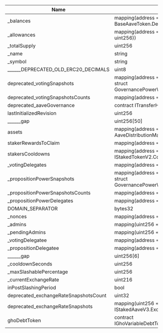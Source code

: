 | Name                                  | Type                                                                                | Slot | Offset | Bytes | Contract                                             |
|---------------------------------------|-------------------------------------------------------------------------------------|------|--------|-------|------------------------------------------------------|
| _balances                             | mapping(address => struct BaseAaveToken.DelegationAwareBalance)                     | 0    | 0      | 32    | src/flattened/StakedAaveV3Flattened.sol:StakedAaveV3 |
| _allowances                           | mapping(address => mapping(address => uint256))                                     | 1    | 0      | 32    | src/flattened/StakedAaveV3Flattened.sol:StakedAaveV3 |
| _totalSupply                          | uint256                                                                             | 2    | 0      | 32    | src/flattened/StakedAaveV3Flattened.sol:StakedAaveV3 |
| _name                                 | string                                                                              | 3    | 0      | 32    | src/flattened/StakedAaveV3Flattened.sol:StakedAaveV3 |
| _symbol                               | string                                                                              | 4    | 0      | 32    | src/flattened/StakedAaveV3Flattened.sol:StakedAaveV3 |
| ______DEPRECATED_OLD_ERC20_DECIMALS   | uint8                                                                               | 5    | 0      | 1     | src/flattened/StakedAaveV3Flattened.sol:StakedAaveV3 |
| deprecated_votingSnapshots            | mapping(address => mapping(uint256 => struct GovernancePowerWithSnapshot.Snapshot)) | 6    | 0      | 32    | src/flattened/StakedAaveV3Flattened.sol:StakedAaveV3 |
| deprecated_votingSnapshotsCounts      | mapping(address => uint256)                                                         | 7    | 0      | 32    | src/flattened/StakedAaveV3Flattened.sol:StakedAaveV3 |
| deprecated_aaveGovernance             | contract ITransferHook                                                              | 8    | 0      | 20    | src/flattened/StakedAaveV3Flattened.sol:StakedAaveV3 |
| lastInitializedRevision               | uint256                                                                             | 9    | 0      | 32    | src/flattened/StakedAaveV3Flattened.sol:StakedAaveV3 |
| ______gap                             | uint256[50]                                                                         | 10   | 0      | 1600  | src/flattened/StakedAaveV3Flattened.sol:StakedAaveV3 |
| assets                                | mapping(address => struct AaveDistributionManager.AssetData)                        | 60   | 0      | 32    | src/flattened/StakedAaveV3Flattened.sol:StakedAaveV3 |
| stakerRewardsToClaim                  | mapping(address => uint256)                                                         | 61   | 0      | 32    | src/flattened/StakedAaveV3Flattened.sol:StakedAaveV3 |
| stakersCooldowns                      | mapping(address => struct IStakedTokenV2.CooldownSnapshot)                          | 62   | 0      | 32    | src/flattened/StakedAaveV3Flattened.sol:StakedAaveV3 |
| _votingDelegates                      | mapping(address => address)                                                         | 63   | 0      | 32    | src/flattened/StakedAaveV3Flattened.sol:StakedAaveV3 |
| _propositionPowerSnapshots            | mapping(address => mapping(uint256 => struct GovernancePowerWithSnapshot.Snapshot)) | 64   | 0      | 32    | src/flattened/StakedAaveV3Flattened.sol:StakedAaveV3 |
| _propositionPowerSnapshotsCounts      | mapping(address => uint256)                                                         | 65   | 0      | 32    | src/flattened/StakedAaveV3Flattened.sol:StakedAaveV3 |
| _propositionPowerDelegates            | mapping(address => address)                                                         | 66   | 0      | 32    | src/flattened/StakedAaveV3Flattened.sol:StakedAaveV3 |
| DOMAIN_SEPARATOR                      | bytes32                                                                             | 67   | 0      | 32    | src/flattened/StakedAaveV3Flattened.sol:StakedAaveV3 |
| _nonces                               | mapping(address => uint256)                                                         | 68   | 0      | 32    | src/flattened/StakedAaveV3Flattened.sol:StakedAaveV3 |
| _admins                               | mapping(uint256 => address)                                                         | 69   | 0      | 32    | src/flattened/StakedAaveV3Flattened.sol:StakedAaveV3 |
| _pendingAdmins                        | mapping(uint256 => address)                                                         | 70   | 0      | 32    | src/flattened/StakedAaveV3Flattened.sol:StakedAaveV3 |
| _votingDelegatee                      | mapping(address => address)                                                         | 71   | 0      | 32    | src/flattened/StakedAaveV3Flattened.sol:StakedAaveV3 |
| _propositionDelegatee                 | mapping(address => address)                                                         | 72   | 0      | 32    | src/flattened/StakedAaveV3Flattened.sol:StakedAaveV3 |
| ______gap                             | uint256[6]                                                                          | 73   | 0      | 192   | src/flattened/StakedAaveV3Flattened.sol:StakedAaveV3 |
| _cooldownSeconds                      | uint256                                                                             | 79   | 0      | 32    | src/flattened/StakedAaveV3Flattened.sol:StakedAaveV3 |
| _maxSlashablePercentage               | uint256                                                                             | 80   | 0      | 32    | src/flattened/StakedAaveV3Flattened.sol:StakedAaveV3 |
| _currentExchangeRate                  | uint216                                                                             | 81   | 0      | 27    | src/flattened/StakedAaveV3Flattened.sol:StakedAaveV3 |
| inPostSlashingPeriod                  | bool                                                                                | 81   | 27     | 1     | src/flattened/StakedAaveV3Flattened.sol:StakedAaveV3 |
| deprecated_exchangeRateSnapshotsCount | uint32                                                                              | 81   | 28     | 4     | src/flattened/StakedAaveV3Flattened.sol:StakedAaveV3 |
| deprecated_exchangeRateSnapshots      | mapping(uint256 => struct IStakedAaveV3.ExchangeRateSnapshot)                       | 82   | 0      | 32    | src/flattened/StakedAaveV3Flattened.sol:StakedAaveV3 |
| ghoDebtToken                          | contract IGhoVariableDebtTokenTransferHook                                          | 83   | 0      | 20    | src/flattened/StakedAaveV3Flattened.sol:StakedAaveV3 |
